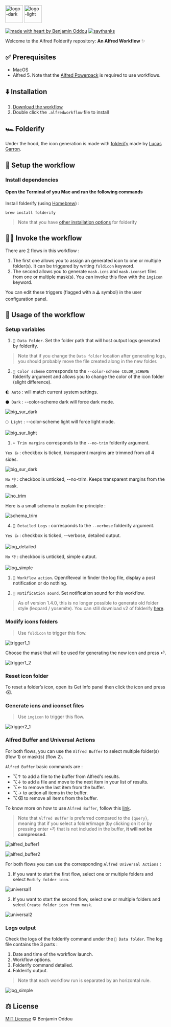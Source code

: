 <img src="public/icon_dark_mode.webp#gh-dark-mode-only" alt="logo-dark" height="55"/>
<img src="public/icon_light_mode.webp#gh-light-mode-only" alt="logo-light" height="55"/>

[![made with heart by Benjamin Oddou](https://img.shields.io/badge/made%20with%20%E2%99%A5%20by-benjamin%20oddou-3FAEFF.svg?style=flat)](https://github.com/BenjaminOddou)
[![saythanks](https://img.shields.io/badge/say-thanks-0182E5.svg?style=flat)](https://saythanks.io/to/BenjaminOddou)

Welcome to the Alfred Folderify repository: **An Alfred Workflow** ✨

## ✅ Prerequisites

* MacOS
* Alfred 5. Note that the [Alfred Powerpack](https://www.alfredapp.com/powerpack/) is required to use workflows.

## ⬇️ Installation

1. [Download the workflow](https://github.com/BenjaminOddou/alfred-folderify/releases/latest)
2. Double click the `.alfredworkflow` file to install

## 🏎️ Folderify

Under the hood, the icon generation is made with [folderify](https://github.com/lgarron/folderify) made by [Lucas Garron](https://github.com/lgarron).

## 🧰 Setup the workflow

### Install dependencies

#### Open the Terminal of you Mac and run the following commands

Install folderify (using [Homebrew](https://brew.sh)) :

```shell
brew install folderify
```

> Note that you have [other installation options](https://github.com/lgarron/folderify#other-installation-options) for folderify

## 🧙‍♂️ Invoke the workflow

There are 2 flows in this workflow :

1. The first one allows you to assign an generated icon to one or multiple folder(s). It can be triggered by writing `foldicon` keyword.
2. The second allows you to generate `mask.icns` and `mask.iconset` files from one or multiple mask(s). You can invoke this flow with the `imgicon` keyword.

You can edit these triggers (flagged with a `🕹️` symbol) in the user configuration panel.

## 🤖 Usage of the workflow

### Setup variables

1. `📂 Data Folder`. Set the folder path that will host output logs generated by folderify.

> Note that if you change the `Data folder` location after generating logs, you should probably move the file created along in the new folder.

2. `🎨 Color scheme` corresponds to the `--color-scheme COLOR_SCHEME` folderify argument and allows you to change the color of the icon folder (slight difference). 

`🌓 Auto` : will match current system settings.

`🌑 Dark` : --color-scheme dark will force dark mode.

![big_sur_dark](public/big_sur_dark.webp)

`🌕 Light` : --color-scheme light will force light mode.

![big_sur_light](public/big_sur_light.webp)

1. `✂️ Trim margins` corresponds to the `--no-trim` folderify argument.

`Yes 👍` : checkbox is ticked, transparent margins are trimmed from all 4 sides.

![big_sur_dark](public/big_sur_dark.webp)

`No 👎` : checkbox is unticked, --no-trim. Keeps transparent margins from the mask.

![no_trim](public/no_trim.webp)

Here is a small schema to explain the principle :

![schema_trim](public/schema_trim.webp)

4. `📃 Detailed Logs` : corresponds to the `--verbose` folderify argument. 

`Yes 👍` : checkbox is ticked, --verbose, detailed output.

![log_detailed](public/log_detailed.webp)

`No 👎` : checkbox is unticked, simple output.

![log_simple](public/log_simple.webp)

1. `🔫 Workflow action`. Open/Reveal in finder the log file, display a post notification or do nothing.

2. `🎷 Notification sound`. Set notification sound for this workflow.

> As of version 1.4.0, this is no longer possible to generate old folder style (leopard / yosemite). You can still download v2 of folderify [here](https://pypi.org/project/folderify/).

### Modify icons folders

> Use `foldicon` to trigger this flow.

![trigger1_1](public/trigger1_1.webp)

Choose the mask that will be used for generating the new icon and press ⏎.

![trigger1_2](public/trigger1_2.webp)

### Reset icon folder

To reset a folder’s icon, open its Get Info panel then click the icon and press ⌫.

### Generate icns and iconset files

> Use `imgicon` to trigger this flow.

![trigger2_1](public/trigger2_1.webp)

### Alfred Buffer and Universal Actions

For both flows, you can use the `Alfred Buffer` to select multiple folder(s) (flow 1) or mask(s) (flow 2).

`Alfred Buffer` basic commands are :

* ⌥↑ to add a file to the buffer from Alfred's results.
* ⌥↓ to add a file and move to the next item in your list of results.
* ⌥← to remove the last item from the buffer.
* ⌥→ to action all items in the buffer.
* ⌥⌫ to remove all items from the buffer.

To know more on how to use `Alfred Buffer`, follow this [link](https://www.alfredapp.com/help/features/file-search/#file-buffer).

> Note that `Alfred Buffer` is preferred compared to the `{query}`, meaning that if you select a folder/image (by clicking on it or by pressing enter ⏎) that is not included in the buffer, **it will not be compressed**.

![alfred_buffer1](public/alfred_buffer1.webp)

![alfred_buffer2](public/alfred_buffer2.webp)

For both flows you can use the corresponding `Alfred Universal Actions` :

1. If you want to start the first flow, select one or multiple folders and select `Modify folder icon`.

![universal1](public/universal1.webp)

2. If you want to start the second flow, select one or multiple folders and select `Create folder icon from mask`.

![universal2](public/universal2.webp)

### Logs output

Check the logs of the folderify command under the `📂 Data folder`. The log file contains the 3 parts :
1. Date and time of the workflow launch.
2. Workflow options.
3. Folderify command detailed.
4. Folderify output.

> Note that each workflow run is separated by an horizontal rule.

![log_simple](public/log_simple.webp)

## ⚖️ License

[MIT License](LICENSE) © Benjamin Oddou

